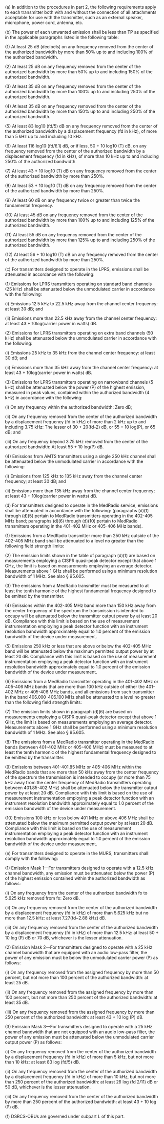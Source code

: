 (a) In addition to the procedures in part 2, the following requirements apply to each transmitter both with and without the connection of all attachments acceptable for use with the transmitter, such as an external speaker, microphone, power cord, antenna, etc.

(b) The power of each unwanted emission shall be less than TP as specified in the applicable paragraphs listed in the following table:

(1) At least 25 dB (decibels) on any frequency removed from the center of the authorized bandwidth by more than 50% up to and including 100% of the authorized bandwidth.

(2) At least 25 dB on any frequency removed from the center of the authorized bandwidth by more than 50% up to and including 150% of the authorized bandwidth.

(3) At least 35 dB on any frequency removed from the center of the authorized bandwidth by more than 100% up to and including 250% of the authorized bandwidth.

(4) At least 35 dB on any frequency removed from the center of the authorized bandwidth by more than 150% up to and including 250% of the authorized bandwidth.

(5) At least 83 log10 (fd/5) dB on any frequency removed from the center of the authorized bandwidth by a displacement frequency (fd in kHz), of more than 5 kHz up to and including 10 kHz.

(6) At least 116 log10 (fd/6.1) dB, or if less, 50 + 10 log10 (T) dB, on any frequency removed from the center of the authorized bandwidth by a displacement frequency (fd in kHz), of more than 10 kHz up to and including 250% of the authorized bandwidth.

(7) At least 43 + 10 log10 (T) dB on any frequency removed from the center of the authorized bandwidth by more than 250%.
                                    

(8) At least 53 + 10 log10 (T) dB on any frequency removed from the center of the authorized bandwidth by more than 250%.

(9) At least 60 dB on any frequency twice or greater than twice the fundamental frequency.

(10) At least 45 dB on any frequency removed from the center of the authorized bandwidth by more than 100% up to and including 125% of the authorized bandwidth.

(11) At least 55 dB on any frequency removed from the center of the authorized bandwidth by more than 125% up to and including 250% of the authorized bandwidth.

(12) At least 56 + 10 log10 (T) dB on any frequency removed from the center of the authorized bandwidth by more than 250%.

(c) For transmitters designed to operate in the LPRS, emissions shall be attenuated in accordance with the following:

(1) Emissions for LPRS transmitters operating on standard band channels (25 kHz) shall be attenuated below the unmodulated carrier in accordance with the following:

(i) Emissions 12.5 kHz to 22.5 kHz away from the channel center frequency: at least 30 dB; and

(ii) Emissions more than 22.5 kHz away from the channel center frequency: at least 43 + 10log(carrier power in watts) dB.

(2) Emissions for LPRS transmitters operating on extra band channels (50 kHz) shall be attenuated below the unmodulated carrier in accordance with the following:

(i) Emissions 25 kHz to 35 kHz from the channel center frequency: at least 30 dB; and

(ii) Emissions more than 35 kHz away from the channel center frequency: at least 43 + 10log(carrier power in watts) dB.

(3) Emissions for LPRS transmitters operating on narrowband channels (5 kHz) shall be attenuated below the power (P) of the highest emission, measured in peak values, contained within the authorized bandwidth (4 kHz) in accordance with the following:

(i) On any frequency within the authorized bandwidth: Zero dB;

(ii) On any frequency removed from the center of the authorized bandwidth by a displacement frequency (fd in kHz) of more than 2 kHz up to and including 3.75 kHz: The lesser of 30 + 20(fd-2) dB, or 55 + 10 log(P), or 65 dB; and

(iii) On any frequency beyond 3.75 kHz removed from the center of the authorized bandwidth: At least 55 + 10 log(P) dB.

(4) Emissions from AMTS transmitters using a single 250 kHz channel shall be attenuated below the unmodulated carrier in accordance with the following:

(i) Emissions from 125 kHz to 135 kHz away from the channel center frequency; at least 30 dB; and

(ii) Emissions more than 135 kHz away from the channel center frequency; at least 43 + 10log(carrier power in watts) dB.

(d) For transmitters designed to operate in the MedRadio service, emissions shall be attenuated in accordance with the following: (paragraphs (d)(1) through (d)(5) pertain to MedRadio transmitters operating in the 402-405 MHz band; paragraphs (d)(6) through (d)(10) pertain to MedRadio transmitters operating in the 401-402 MHz or 405-406 MHz bands).

(1) Emissions from a MedRadio transmitter more than 250 kHz outside of the 402-405 MHz band shall be attenuated to a level no greater than the following field strength limits:

(2) The emission limits shown in the table of paragraph (d)(1) are based on measurements employing a CISPR quasi-peak detector except that above 1 GHz, the limit is based on measurements employing an average detector. Measurements above 1 GHz shall be performed using a minimum resolution bandwidth of 1 MHz. See also § 95.605.

(3) The emissions from a MedRadio transmitter must be measured to at least the tenth harmonic of the highest fundamental frequency designed to be emitted by the transmitter.
                                    

(4) Emissions within the 402-405 MHz band more than 150 kHz away from the center frequency of the spectrum the transmission is intended to occupy will be attenuated below the transmitter output power by at least 20 dB. Compliance with this limit is based on the use of measurement instrumentation employing a peak detector function with an instrument resolution bandwidth approximately equal to 1.0 percent of the emission bandwidth of the device under measurement.

(5) Emissions 250 kHz or less that are above or below the 402-405 MHz band will be attenuated below the maximum permitted output power by at least 20 dB. Compliance with this limit is based on the use of measurement instrumentation employing a peak detector function with an instrument resolution bandwidth approximately equal to 1.0 percent of the emission bandwidth of the device under measurement.

(6) Emissions from a MedRadio transmitter operating in the 401-402 MHz or 405-406 MHz bands that are more than 100 kHz outside of either the 401-402 MHz or 405-406 MHz bands, and all emissions from such transmitter in the band 406.000-406.100 MHz shall be attenuated to a level no greater than the following field strength limits:

(7) The emission limits shown in paragraph (d)(6) are based on measurements employing a CISPR quasi-peak detector except that above 1 GHz, the limit is based on measurements employing an average detector. Measurements above 1 GHz shall be performed using a minimum resolution bandwidth of 1 MHz. See also § 95.605.

(8) The emissions from a MedRadio transmitter operating in the MedRadio bands (between 401-402 MHz or 405-406 MHz) must be measured to at least the tenth harmonic of the highest fundamental frequency designed to be emitted by the transmitter.

(9) Emissions between 401-401.85 MHz or 405-406 MHz within the MedRadio bands that are more than 50 kHz away from the center frequency of the spectrum the transmission is intended to occupy (or more than 75 kHz away from the center frequency of MedRadio transmitters operating between 401.85-402 MHz) shall be attenuated below the transmitter output power by at least 20 dB. Compliance with this limit is based on the use of measurement instrumentation employing a peak detector function with an instrument resolution bandwidth approximately equal to 1.0 percent of the emission bandwidth of the device under measurement.

(10) Emissions 100 kHz or less below 401 MHz or above 406 MHz shall be attenuated below the maximum permitted output power by at least 20 dB. Compliance with this limit is based on the use of measurement instrumentation employing a peak detector function with an instrument resolution bandwidth approximately equal to 1.0 percent of the emission bandwidth of the device under measurement.

(e) For transmitters designed to operate in the MURS, transmitters shall comply with the following:

(1) Emission Mask 1—For transmitters designed to operate with a 12.5 kHz channel bandwidth, any emission must be attenuated below the power (P) of the highest emission contained within the authorized bandwidth as follows:

(i) On any frequency from the center of the authorized bandwidth fo to 5.625 kHz removed from fo: Zero dB.

(ii) On any frequency removed from the center of the authorized bandwidth by a displacement frequency (fd in kHz) of more than 5.625 kHz but no more than 12.5 kHz: at least 7.27(fd−2.88 kHz) dB.

(iii) On any frequency removed from the center of the authorized bandwidth by a displacement frequency (fd in kHz) of more than 12.5 kHz: at least 50 + 10 log (P) dB or 70 dB, whichever is the lesser attenuation.

(2) Emission Mask 2—For transmitters designed to operate with a 25 kHz channel bandwidth that are equipped with an audio low-pass filter, the power of any emission must be below the unmodulated carrier power (P) as follows:

(i) On any frequency removed from the assigned frequency by more than 50 percent, but not more than 100 percent of the authorized bandwidth: at least 25 dB.

(ii) On any frequency removed from the assigned frequency by more than 100 percent, but not more than 250 percent of the authorized bandwidth: at least 35 dB.

(iii) On any frequency removed from the assigned frequency by more than 250 percent of the authorized bandwidth: at least 43 + 10 log (P) dB.

(3) Emission Mask 3—For transmitters designed to operate with a 25 kHz channel bandwidth that are not equipped with an audio low-pass filter, the power of any emission must be attenuated below the unmodulated carrier output power (P) as follows:

(i) On any frequency removed from the center of the authorized bandwidth by a displacement frequency (fd in kHz) of more than 5 kHz, but not more than 10 kHz: at least 83 log (fd/5) dB.

(ii) On any frequency removed from the center of the authorized bandwidth by a displacement frequency (fd in kHz) of more than 10 kHz, but not more than 250 percent of the authorized bandwidth: at least 29 log (fd
                                    2/11) dB or 50 dB, whichever is the lesser attenuation.

(iii) On any frequency removed from the center of the authorized bandwidth by more than 250 percent of the authorized bandwidth: at least 43 + 10 log (P) dB.

(f) DSRCS-OBUs are governed under subpart L of this part.

